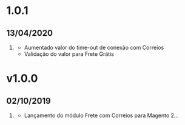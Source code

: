 # 1.0.1
## 13/04/2020

1. [](#added)
    * Aumentado valor do time-out de conexão com Correios
    * Validação do valor para Frete Grátis
    
# v1.0.0
## 02/10/2019

1. [](#new)
    * Lançamento do módulo Frete com Correios para Magento 2...
